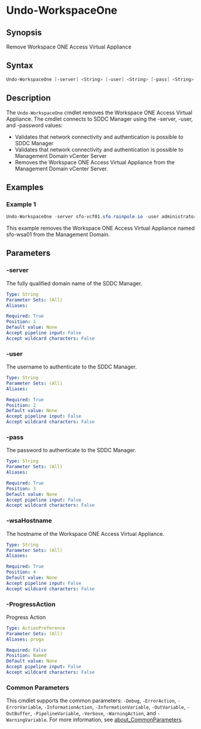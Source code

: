 # Undo-WorkspaceOne

## Synopsis

Remove Workspace ONE Access Virtual Appliance

## Syntax

```powershell
Undo-WorkspaceOne [-server] <String> [-user] <String> [-pass] <String> [-wsaHostname] <String> [-ProgressAction <ActionPreference>] [<CommonParameters>]
```

## Description

The `Undo-WorkspaceOne` cmdlet removes the Workspace ONE Access Virtual Appliance.
The cmdlet connects to SDDC Manager using the -server, -user, and -password values:

- Validates that network connectivity and authentication is possible to SDDC Manager
- Validates that network connectivity and authentication is possible to Management Domain vCenter Server
- Removes the Workspace ONE Access Virtual Appliance from the Management Domain vCenter Server.

## Examples

### Example 1

```powershell
Undo-WorkspaceOne -server sfo-vcf01.sfo.rainpole.io -user administrator@vsphere.local -pass VMw@re1! -wsaHostname sfo-wsa01
```

This example removes the Workspace ONE Access Virtual Appliance named sfo-wsa01 from the Management Domain.

## Parameters

### -server

The fully qualified domain name of the SDDC Manager.

```yaml
Type: String
Parameter Sets: (All)
Aliases:

Required: True
Position: 1
Default value: None
Accept pipeline input: False
Accept wildcard characters: False
```

### -user

The username to authenticate to the SDDC Manager.

```yaml
Type: String
Parameter Sets: (All)
Aliases:

Required: True
Position: 2
Default value: None
Accept pipeline input: False
Accept wildcard characters: False
```

### -pass

The password to authenticate to the SDDC Manager.

```yaml
Type: String
Parameter Sets: (All)
Aliases:

Required: True
Position: 3
Default value: None
Accept pipeline input: False
Accept wildcard characters: False
```

### -wsaHostname

The hostname of the Workspace ONE Access Virtual Appliance.

```yaml
Type: String
Parameter Sets: (All)
Aliases:

Required: True
Position: 4
Default value: None
Accept pipeline input: False
Accept wildcard characters: False
```

### -ProgressAction

Progress Action

```yaml
Type: ActionPreference
Parameter Sets: (All)
Aliases: proga

Required: False
Position: Named
Default value: None
Accept pipeline input: False
Accept wildcard characters: False
```

### Common Parameters

This cmdlet supports the common parameters: `-Debug`, `-ErrorAction`, `-ErrorVariable`, `-InformationAction`, `-InformationVariable`, `-OutVariable`, `-OutBuffer`, `-PipelineVariable`, `-Verbose`, `-WarningAction`, and `-WarningVariable`. For more information, see [about_CommonParameters](http://go.microsoft.com/fwlink/?LinkID=113216).
